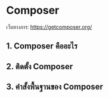 # Composer
เว็บทางการ: https://getcomposer.org/
## 1. Composer คืออะไร
## 2. ติดตั้ง Composer
## 3. คำสั้งพื้นฐานของ Composer
